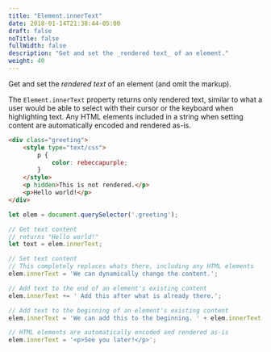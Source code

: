 ```yaml
---
title: "Element.innerText"
date: 2018-01-14T21:38:44-05:00
draft: false
noTitle: false
fullWidth: false
description: "Get and set the _rendered text_ of an element."
weight: 40
---
```


Get and set the _rendered text_ of an element (and omit the markup).

The `Element.innerText` property returns only rendered text, similar to what a user would be able to select with their cursor or the keyboard when highlighting text. Any HTML elements included in a string when setting content are automatically encoded and rendered as-is.

```html
<div class="greeting">
	<style type="text/css">
		p {
			color: rebeccapurple;
		}
	</style>
	<p hidden>This is not rendered.</p>
	<p>Hello world!</p>
</div>
```

```javascript
let elem = document.querySelector('.greeting');

// Get text content
// returns "Hello world!"
let text = elem.innerText;

// Set text content
// This completely replaces whats there, including any HTML elements
elem.innerText = 'We can dynamically change the content.';

// Add text to the end of an element's existing content
elem.innerText += ' Add this after what is already there.';

// Add text to the beginning of an element's existing content
elem.innerText = 'We can add this to the beginning. ' + elem.innerText;

// HTML elements are automatically encoded and rendered as-is
elem.innerText = '<p>See you later!</p>';
```